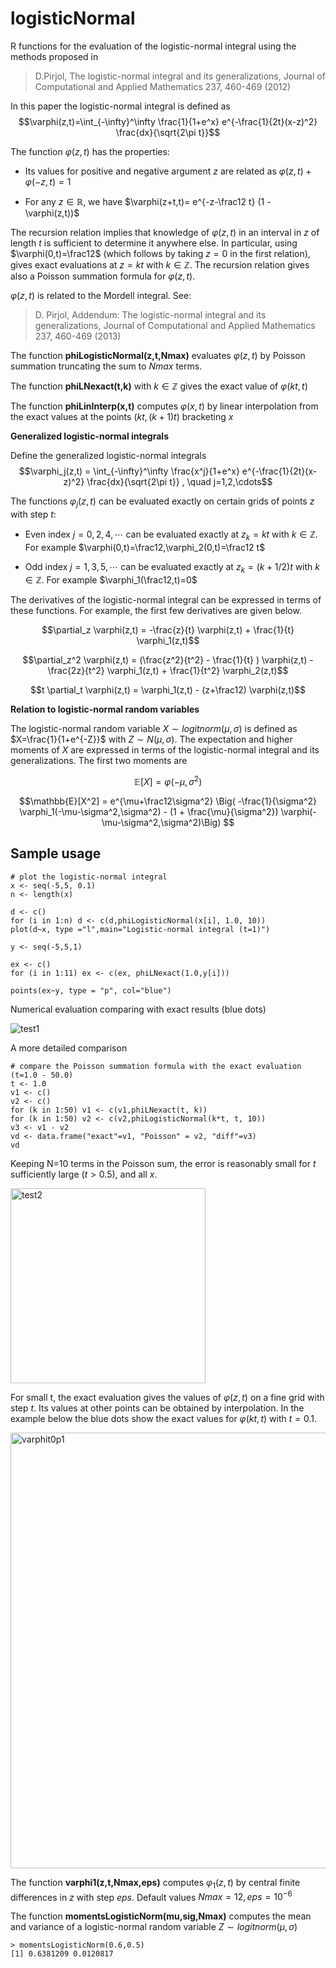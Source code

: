 # logisticNormal
R functions for the evaluation of the logistic-normal integral using the methods proposed in 

>D.Pirjol, The logistic-normal integral and its generalizations, Journal of Computational and Applied Mathematics 237, 460-469 (2012)

In this paper the logistic-normal integral is defined as $$\varphi(z,t)=\int_{-\infty}^\infty \frac{1}{1+e^x} e^{-\frac{1}{2t}(x-z)^2} \frac{dx}{\sqrt{2\pi t}}$$

The function $\varphi(z,t)$ has the properties:

* Its values for positive and negative argument $z$ are related as $\varphi(z,t) + \varphi(-z,t)=1$

* For any $z\in \mathbb{R}$, we have $\varphi(z+t,t)= e^{-z-\frac12 t} (1 - \varphi(z,t))$

The recursion relation implies that knowledge of $\varphi(z,t)$ in an interval in $z$ of length $t$ is sufficient to determine it anywhere else.
In particular, using $\varphi(0,t)=\frac12$ (which follows by taking $z=0$ in the first relation), gives exact evaluations at $z=kt$ with $k\in \mathbb{Z}$. The recursion relation gives also a Poisson summation formula for $\varphi(z,t)$. 

$\varphi(z,t)$ is related to the Mordell integral. See:

>D. Pirjol, Addendum: The logistic-normal integral and its generalizations, Journal of Computational and Applied Mathematics 237, 460-469 (2013)

The function **phiLogisticNormal(z,t,Nmax)** evaluates $\varphi(z,t)$ by Poisson summation truncating the sum to $Nmax$ terms. 

The function **phiLNexact(t,k)** with $k\in \mathbb{Z}$ gives the exact value of $\varphi(kt, t)$ 

The function **phiLinInterp(x,t)** computes $\varphi(x,t)$ by linear interpolation from the exact values at the points $(kt,(k+1)t)$ bracketing $x$

**Generalized logistic-normal integrals**

Define the generalized logistic-normal integrals 
$$\varphi_j(z,t) = \int_{-\infty}^\infty \frac{x^j}{1+e^x} e^{-\frac{1}{2t}(x-z)^2} \frac{dx}{\sqrt{2\pi t}} , \quad j=1,2,\cdots$$

The functions $\varphi_j(z,t)$ can be evaluated exactly on certain grids of points $z$ with step $t$:

+ Even index $j=0,2,4,\cdots$ can be evaluated exactly at $z_k=kt$ with $k\in \mathbb{Z}$. For example $\varphi(0,t)=\frac12,\varphi_2(0,t)=\frac12 t$

+ Odd index $j=1,3,5,\cdots$ can be evaluated exactly at $z_k=(k+1/2)t$ with $k\in \mathbb{Z}$. For example $\varphi_1(\frac12,t)=0$

The derivatives of the logistic-normal integral can be expressed in terms of these functions. For example, the first few derivatives are given below.

$$\partial_z \varphi(z,t) = -\frac{z}{t} \varphi(z,t) + \frac{1}{t} \varphi_1(z,t)$$

$$\partial_z^2 \varphi(z,t) = (\frac{z^2}{t^2} - \frac{1}{t} ) \varphi(z,t) - \frac{2z}{t^2} \varphi_1(z,t) + \frac{1}{t^2} \varphi_2(z,t)$$

$$t \partial_t \varphi(z,t) = \varphi_1(z,t) - (z+\frac12) \varphi(z,t)$$

**Relation to logistic-normal random variables**

The logistic-normal random variable $X \sim logitnorm(\mu,\sigma)$ is defined as $X=\frac{1}{1+e^{-Z}}$ with $Z\sim N(\mu,\sigma)$. The expectation and higher moments of $X$ are expressed in terms of the logistic-normal integral and its generalizations. The first two moments are

$$\mathbb{E}[X]=\varphi(-\mu,\sigma^2)$$

$$\mathbb{E}[X^2] = e^{\mu+\frac12\sigma^2} \Big( -\frac{1}{\sigma^2} \varphi_1(-\mu-\sigma^2,\sigma^2) - (1 + \frac{\mu}{\sigma^2}) \varphi(-\mu-\sigma^2,\sigma^2)\Big) $$

## **Sample usage**

```
# plot the logistic-normal integral 
x <- seq(-5,5, 0.1)
n <- length(x)

d <- c()
for (i in 1:n) d <- c(d,phiLogisticNormal(x[i], 1.0, 10))
plot(d~x, type ="l",main="Logistic-normal integral (t=1)")

y <- seq(-5,5,1)

ex <- c()
for (i in 1:11) ex <- c(ex, phiLNexact(1.0,y[i]))
                        
points(ex~y, type = "p", col="blue")
```

Numerical evaluation comparing with exact results (blue dots)

![test1](https://user-images.githubusercontent.com/60016102/204109670-daa6e5b0-8561-481a-9f80-549608d81698.png)

A more detailed comparison

```
# compare the Poisson summation formula with the exact evaluation (t=1.0 - 50.0)
t <- 1.0
v1 <- c()
v2 <- c()
for (k in 1:50) v1 <- c(v1,phiLNexact(t, k))
for (k in 1:50) v2 <- c(v2,phiLogisticNormal(k*t, t, 10))
v3 <- v1 - v2
vd <- data.frame("exact"=v1, "Poisson" = v2, "diff"=v3)
vd
```

Keeping N=10 terms in the Poisson sum, the error is reasonably small for $t$ sufficiently large ($t > 0.5$), and all $x$.

<img width="312" alt="test2" src="https://user-images.githubusercontent.com/60016102/204109785-b503943a-b339-4984-831d-ab8b58c1115b.png">

For small t, the exact evaluation gives the values of $\varphi(z,t)$ on a fine grid with step $t$. Its values at other points can be obtained by interpolation. In the example below the blue dots show the exact values for $\varphi(k t, t)$ with $t=0.1$.

<img width="697" alt="varphit0p1" src="https://user-images.githubusercontent.com/60016102/204840327-ea06d9eb-72ba-4068-8590-438c3b5df258.png">

The function **varphi1(z,t,Nmax,eps)** computes $\varphi_1(z,t)$ by central finite differences in $z$ with step $eps$. Default values $Nmax=12,eps=10^{-6}$

The function **momentsLogisticNorm(mu,sig,Nmax)** computes the mean and variance of a logistic-normal random variable $Z \sim logitnorm(\mu,\sigma)$

```
> momentsLogisticNorm(0.6,0.5)
[1] 0.6381209 0.0120817
```

